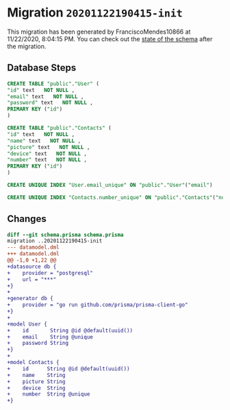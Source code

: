 # Migration `20201122190415-init`

This migration has been generated by FranciscoMendes10866 at 11/22/2020, 8:04:15 PM.
You can check out the [state of the schema](./schema.prisma) after the migration.

## Database Steps

```sql
CREATE TABLE "public"."User" (
"id" text   NOT NULL ,
"email" text   NOT NULL ,
"password" text   NOT NULL ,
PRIMARY KEY ("id")
)

CREATE TABLE "public"."Contacts" (
"id" text   NOT NULL ,
"name" text   NOT NULL ,
"picture" text   NOT NULL ,
"device" text   NOT NULL ,
"number" text   NOT NULL ,
PRIMARY KEY ("id")
)

CREATE UNIQUE INDEX "User.email_unique" ON "public"."User"("email")

CREATE UNIQUE INDEX "Contacts.number_unique" ON "public"."Contacts"("number")
```

## Changes

```diff
diff --git schema.prisma schema.prisma
migration ..20201122190415-init
--- datamodel.dml
+++ datamodel.dml
@@ -1,0 +1,22 @@
+datasource db {
+    provider = "postgresql"
+    url = "***"
+}
+
+generator db {
+    provider = "go run github.com/prisma/prisma-client-go"
+}
+
+model User {
+    id       String @id @default(uuid())
+    email    String @unique
+    password String
+}
+
+model Contacts {
+    id      String @id @default(uuid())
+    name    String
+    picture String
+    device  String
+    number  String @unique
+}
```


